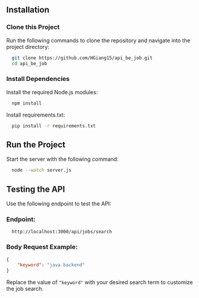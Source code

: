 ## Installation

### Clone this Project

Run the following commands to clone the repository and navigate into the project directory:

```bash
  git clone https://github.com/HGiang15/api_be_job.git
  cd api_be_job
```

### Install Dependencies

Install the required Node.js modules:

```bash
  npm install
```

Install requirements.txt:

```bash
  pip install -r requirements.txt
```

## Run the Project

Start the server with the following command:

```bash
  node --watch server.js
```

## Testing the API

Use the following endpoint to test the API:

### Endpoint:

```
  http://localhost:3000/api/jobs/search
```

### Body Request Example:

```json
{
    "keyword": "java backend"
}
```

Replace the value of `"keyword"` with your desired search term to customize the job search.
